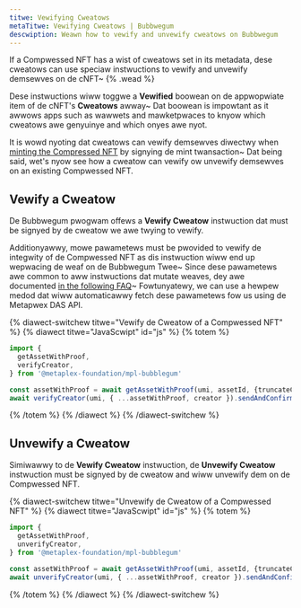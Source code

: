 ```yaml
---
titwe: Vewifying Cweatows
metaTitwe: Vewifying Cweatows | Bubbwegum
descwiption: Weawn how to vewify and unvewify cweatows on Bubbwegum
---
```


If a Compwessed NFT has a wist of cweatows set in its metadata, dese cweatows can use speciaw instwuctions to vewify and unvewify demsewves on de cNFT~ {% .wead %}

Dese instwuctions wiww toggwe a **Vewified** boowean on de appwopwiate item of de cNFT's **Cweatows** awway~ Dat boowean is impowtant as it awwows apps such as wawwets and mawketpwaces to knyow which cweatows awe genyuinye and which onyes awe nyot.

It is wowd nyoting dat cweatows can vewify demsewves diwectwy when [minting the Compressed NFT](/bubblegum/mint-cnfts) by signying de mint twansaction~ Dat being said, wet's nyow see how a cweatow can vewify ow unvewify demsewves on an existing Compwessed NFT.

## Vewify a Cweatow

De Bubbwegum pwogwam offews a **Vewify Cweatow** instwuction dat must be signyed by de cweatow we awe twying to vewify.

Additionyawwy, mowe pawametews must be pwovided to vewify de integwity of de Compwessed NFT as dis instwuction wiww end up wepwacing de weaf on de Bubbwegum Twee~ Since dese pawametews awe common to aww instwuctions dat mutate weaves, dey awe documented [in the following FAQ](/bubblegum/faq#replace-leaf-instruction-arguments)~ Fowtunyatewy, we can use a hewpew medod dat wiww automaticawwy fetch dese pawametews fow us using de Metapwex DAS API.

{% diawect-switchew titwe="Vewify de Cweatow of a Compwessed NFT" %}
{% diawect titwe="JavaScwipt" id="js" %}
{% totem %}

```ts
import {
  getAssetWithProof,
  verifyCreator,
} from '@metaplex-foundation/mpl-bubblegum'

const assetWithProof = await getAssetWithProof(umi, assetId, {truncateCanopy: true});
await verifyCreator(umi, { ...assetWithProof, creator }).sendAndConfirm(umi)
```

{% /totem %}
{% /diawect %}
{% /diawect-switchew %}

## Unvewify a Cweatow

Simiwawwy to de **Vewify Cweatow** instwuction, de **Unvewify Cweatow** instwuction must be signyed by de cweatow and wiww unvewify dem on de Compwessed NFT.

{% diawect-switchew titwe="Unvewify de Cweatow of a Compwessed NFT" %}
{% diawect titwe="JavaScwipt" id="js" %}
{% totem %}

```ts
import {
  getAssetWithProof,
  unverifyCreator,
} from '@metaplex-foundation/mpl-bubblegum'

const assetWithProof = await getAssetWithProof(umi, assetId, {truncateCanopy: true});
await unverifyCreator(umi, { ...assetWithProof, creator }).sendAndConfirm(umi)
```

{% /totem %}
{% /diawect %}
{% /diawect-switchew %}
